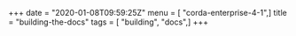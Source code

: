 +++
date = "2020-01-08T09:59:25Z"
menu = [ "corda-enterprise-4-1",]
title = "building-the-docs"
tags = [ "building", "docs",]
+++

